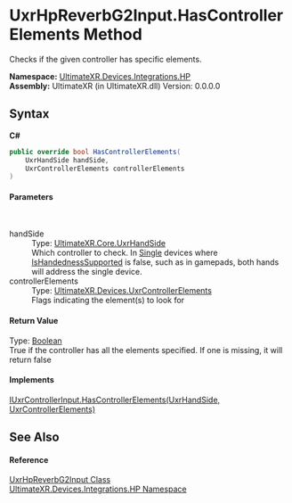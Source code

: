 # UxrHpReverbG2Input.HasControllerElements Method 
 

Checks if the given controller has specific elements.

**Namespace:**&nbsp;<a href="N_UltimateXR_Devices_Integrations_HP">UltimateXR.Devices.Integrations.HP</a><br />**Assembly:**&nbsp;UltimateXR (in UltimateXR.dll) Version: 0.0.0.0

## Syntax

**C#**<br />
``` C#
public override bool HasControllerElements(
	UxrHandSide handSide,
	UxrControllerElements controllerElements
)
```


#### Parameters
&nbsp;<dl><dt>handSide</dt><dd>Type: <a href="T_UltimateXR_Core_UxrHandSide">UltimateXR.Core.UxrHandSide</a><br />Which controller to check. In <a href="T_UltimateXR_Devices_UxrControllerSetupType">Single</a> devices where <a href="P_UltimateXR_Devices_IUxrControllerInput_IsHandednessSupported">IsHandednessSupported</a> is false, such as in gamepads, both hands will address the single device.</dd><dt>controllerElements</dt><dd>Type: <a href="T_UltimateXR_Devices_UxrControllerElements">UltimateXR.Devices.UxrControllerElements</a><br />Flags indicating the element(s) to look for</dd></dl>

#### Return Value
Type: <a href="https://docs.microsoft.com/dotnet/api/system.boolean" target="_blank" rel="noopener noreferrer">Boolean</a><br />True if the controller has all the elements specified. If one is missing, it will return false

#### Implements
<a href="M_UltimateXR_Devices_IUxrControllerInput_HasControllerElements">IUxrControllerInput.HasControllerElements(UxrHandSide, UxrControllerElements)</a><br />

## See Also


#### Reference
<a href="T_UltimateXR_Devices_Integrations_HP_UxrHpReverbG2Input">UxrHpReverbG2Input Class</a><br /><a href="N_UltimateXR_Devices_Integrations_HP">UltimateXR.Devices.Integrations.HP Namespace</a><br />
